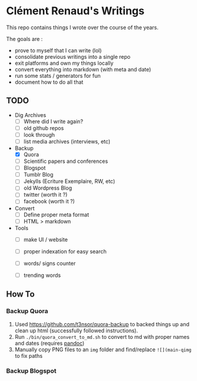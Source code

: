 # Clément Renaud's Writings

This repo contains things I wrote over the course of the years.

The goals are :

- prove to myself that I can write (lol)
- consolidate previous writings into a single repo
- exit platforms and own my things locally
- convert everything into markdown (with meta and date)
- run some stats / generators for fun
- document how to do all that

## TODO

- Dig Archives
  - [ ] Where did I write again?
  - [ ] old github repos
  - [ ] look through
  - [ ] list media archives (interviews, etc)
- Backup
  - [x] Quora
  - [ ] Scientific papers and conferences
  - [ ] Blogspot
  - [ ] Tumblr Blog
  - [ ] Jekylls (Ecriture Exemplaire, RW, etc)
  - [ ] old Wordpress Blog
  - [ ] twitter (worth it ?)
  - [ ] facebook (worth it ?)
- Convert
  - [ ] Define proper meta format
  - [ ] HTML > markdown
- Tools
  - [ ] make UI / website
  - [ ] proper indexation for easy search
  - [ ] words/ signs counter
  - [ ] trending words


## How To

### Backup Quora

1. Used https://github.com/t3nsor/quora-backup to backed things up and clean up html (successfully followed instructions).
2. Run `./bin/quora_convert_to_md.sh` to convert to md with proper names and dates (requires [pandoc](http://pandoc.org))
3. Manually copy PNG files to an `img` folder and find/replace `![](main-qimg` to fix paths

### Backup Blogspot
